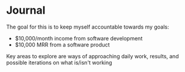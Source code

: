 # Journal
The goal for this is to keep myself accountable towards my goals:
- $10,000/month income from software development
- $10,000 MRR from a software product

Key areas to explore are ways of approaching daily work, results, and possible iterations on what is/isn't working
